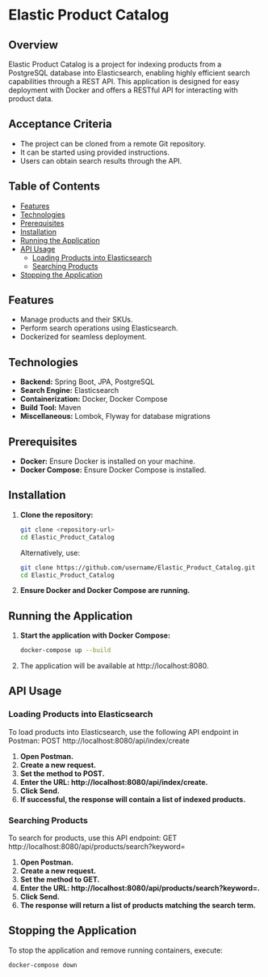 # Elastic Product Catalog

## Overview

Elastic Product Catalog is a project for indexing products from a PostgreSQL database into Elasticsearch, enabling highly efficient search capabilities through a REST API. This application is designed for easy deployment with Docker and offers a RESTful API for interacting with product data.

## Acceptance Criteria

- The project can be cloned from a remote Git repository.
- It can be started using provided instructions.
- Users can obtain search results through the API.

## Table of Contents

- [Features](#features)
- [Technologies](#technologies)
- [Prerequisites](#prerequisites)
- [Installation](#installation)
- [Running the Application](#running-the-application)
- [API Usage](#api-usage)
  - [Loading Products into Elasticsearch](#loading-products-into-elasticsearch)
  - [Searching Products](#searching-products)
- [Stopping the Application](stopping-the-application)

## Features

- Manage products and their SKUs.
- Perform search operations using Elasticsearch.
- Dockerized for seamless deployment.

## Technologies

- **Backend:** Spring Boot, JPA, PostgreSQL
- **Search Engine:** Elasticsearch
- **Containerization:** Docker, Docker Compose
- **Build Tool:** Maven
- **Miscellaneous:** Lombok, Flyway for database migrations

## Prerequisites

- **Docker:** Ensure Docker is installed on your machine.
- **Docker Compose:** Ensure Docker Compose is installed.

## Installation

1. **Clone the repository:**
   ```bash
   git clone <repository-url>
   cd Elastic_Product_Catalog
   ```
   Alternatively, use:
   ```bash
   git clone https://github.com/username/Elastic_Product_Catalog.git
   cd Elastic_Product_Catalog
2. **Ensure Docker and Docker Compose are running.**

## Running the Application

1. **Start the application with Docker Compose:**
   ```bash
   docker-compose up --build
2. The application will be available at http://localhost:8080.

## API Usage

### Loading Products into Elasticsearch

To load products into Elasticsearch, use the following API endpoint in Postman:
POST http://localhost:8080/api/index/create
1. **Open Postman.**
2. **Create a new request.**
3. **Set the method to POST.**
4. **Enter the URL: http://localhost:8080/api/index/create.**
5. **Click Send.**
6. **If successful, the response will contain a list of indexed products.**

### Searching Products

To search for products, use this API endpoint:
GET http://localhost:8080/api/products/search?keyword=<search-term>

1. **Open Postman.**
2. **Create a new request.**
3. **Set the method to GET.**
4. **Enter the URL: http://localhost:8080/api/products/search?keyword=<your-search-term>.**
5. **Click Send.**
6. **The response will return a list of products matching the search term.**

## Stopping the Application

To stop the application and remove running containers, execute:
```bash
docker-compose down
